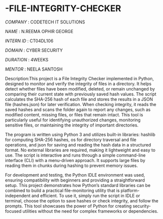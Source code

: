 # -FILE-INTEGRITY-CHECKER
*COMPANY* : CODETECH IT SOLUTIONS

*NAME* : N.REEMA OPHIR GEORGE

*INTERN ID* : CT04DL106

*DOMAIN* : CYBER SECURITY

*DURATION* : 4WEEKS

*MENTOR* : NEELA SANTOSH

Description:This project is a File Integrity Checker implemented in Python, designed to monitor and verify the integrity of files in a directory. It helps detect whether files have been modified, deleted, or remain unchanged by comparing their current state with previously saved hash values. The script calculates the SHA-256 hash of each file and stores the results in a JSON file (hashes.json) for later verification. When checking integrity, it reads the saved hashes and scans the folder again to report any changes, such as modified content, missing files, or files that remain intact. This tool is particularly useful for identifying unauthorized changes, monitoring sensitive files, or maintaining the integrity of important directories.

The program is written using Python 3 and utilizes built-in libraries: hashlib for computing SHA-256 hashes, os for directory traversal and file operations, and json for saving and reading the hash data in a structured format. No external libraries are required, making it lightweight and easy to use. The script is interactive and runs through a simple command-line interface (CLI) with a menu-driven approach. It supports large files by reading them in chunks during hashing to prevent memory issues.

For development and testing, the Python IDLE environment was used, ensuring compatibility with beginners and providing a straightforward setup. This project demonstrates how Python’s standard libraries can be combined to build a practical file-monitoring utility that is platform-independent and efficient. To use it, simply run the script in IDLE or terminal, choose the option to save hashes or check integrity, and follow the prompts. This tool showcases the power of Python for creating security-focused utilities without the need for complex frameworks or dependencies.
